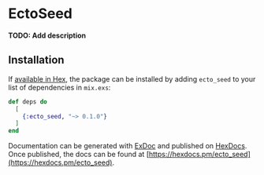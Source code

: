 # EctoSeed

**TODO: Add description**

## Installation

If [available in Hex](https://hex.pm/docs/publish), the package can be installed
by adding `ecto_seed` to your list of dependencies in `mix.exs`:

```elixir
def deps do
  [
    {:ecto_seed, "~> 0.1.0"}
  ]
end
```

Documentation can be generated with [ExDoc](https://github.com/elixir-lang/ex_doc)
and published on [HexDocs](https://hexdocs.pm). Once published, the docs can
be found at [https://hexdocs.pm/ecto_seed](https://hexdocs.pm/ecto_seed).

